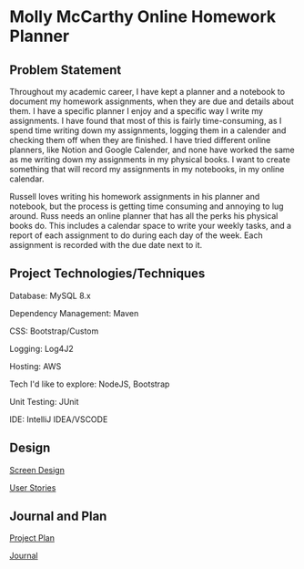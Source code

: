 ﻿# Molly McCarthy Online Homework Planner
## Problem Statement
Throughout my academic career, I have kept a planner and a notebook to document my homework assignments, when they are due and details about them. I have a specific planner I enjoy and a specific way I write my assignments. I have found that most of this is fairly time-consuming, as I spend time writing down my assignments, logging them in a calender and checking them off when they are finished. I have tried different online planners, like Notion and Google Calender, and none have worked the same as me writing down my assignments in my physical books. I want to create something that will record my assignments in my notebooks, in my online calendar.

Russell loves writing his homework assignments in his planner and notebook, but the process is getting time consuming and annoying to lug around. Russ needs an online planner that has all the perks his physical books do. This includes a calendar space to write your weekly tasks, and a report of each assignment to do during each day of the week. Each assignment is recorded with the due date next to it.


## Project Technologies/Techniques

Database: MySQL 8.x

Dependency Management: Maven

CSS: Bootstrap/Custom

Logging: Log4J2

Hosting: AWS

Tech I'd like to explore: NodeJS, Bootstrap

Unit Testing: JUnit 

IDE: IntelliJ IDEA/VSCODE

## Design

[Screen Design](Screens.md)

[User Stories](userStories.md)

## Journal and Plan

[Project Plan](ProjectPlan.md)

[Journal](Journal.md)
